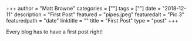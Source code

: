 +++
author = "Matt Browne"
categories = [""]
tags = [""]
date = "2018-12-11"
description = "First Post"
featured = "pipes.jpeg"
featuredalt = "Pic 3"
featuredpath = "date"
linktitle = ""
title = "First Post"
type = "post"
+++

Every blog has to have a first post right!